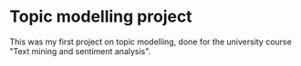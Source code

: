 # Topic modelling project

This was my first project on topic modelling, done for the university course "Text mining and sentiment analysis".
